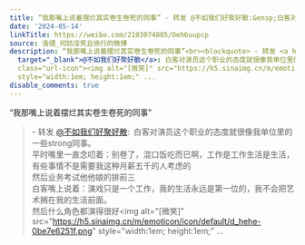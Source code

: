 ```yaml
---
title: “我那嘴上说着摆烂其实卷生卷死的同事” - 转发 @不如我们好聚好散:&ensp;白客对演员这个职业的态度就很像我单位里的一些strong同事。平时嘴里一直念叨着：别卷...
date: '2024-05-14'
linkTitle: https://weibo.com/2103074805/Oeh6uupcp
source: 洛缙_何妨淫笑且徐行的微博
description: “我那嘴上说着摆烂其实卷生卷死的同事”<br><blockquote> - 转发 <a href="https://weibo.com/5682311618"
  target="_blank">@不如我们好聚好散</a>: 白客对演员这个职业的态度就很像我单位里的一些strong同事。<br>平时嘴里一直念叨着：别卷了，混口饭吃而已啊，工作是工作生活是生活，有些事情不是需要我这种月薪五千的人考虑的<br>然后业务考试他他娘的排前三<br>白客嘴上说着：演戏只是一个工作，我的生活永远是第一位的，我不会把艺术搁在我的生活前面。<br>然后什么角色都演得很好<span
  class="url-icon"><img alt="[微笑]" src="https://h5.sinaimg.cn/m/emoticon/icon/default/d_hehe-0be7e6251f.png"
  style="width:1em; height:1em;" ...
disable_comments: true
---
```

“我那嘴上说着摆烂其实卷生卷死的同事”<br><blockquote> - 转发 <a href="https://weibo.com/5682311618" target="_blank">@不如我们好聚好散</a>: 白客对演员这个职业的态度就很像我单位里的一些strong同事。<br>平时嘴里一直念叨着：别卷了，混口饭吃而已啊，工作是工作生活是生活，有些事情不是需要我这种月薪五千的人考虑的<br>然后业务考试他他娘的排前三<br>白客嘴上说着：演戏只是一个工作，我的生活永远是第一位的，我不会把艺术搁在我的生活前面。<br>然后什么角色都演得很好<span class="url-icon"><img alt="[微笑]" src="https://h5.sinaimg.cn/m/emoticon/icon/default/d_hehe-0be7e6251f.png" style="width:1em; height:1em;" ...